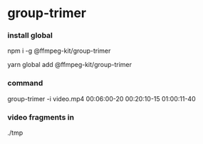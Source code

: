 # group-trimer

### install global

npm i -g @ffmpeg-kit/group-trimer

yarn global add @ffmpeg-kit/group-trimer

### command

group-trimer -i video.mp4 00:06:00-20 00:20:10-15 01:00:11-40

### video fragments in

./tmp
